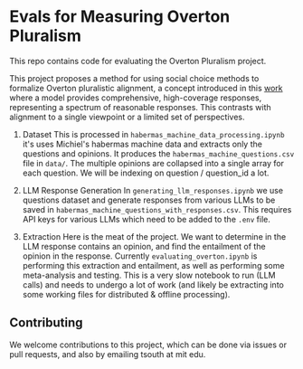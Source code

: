 # Evals for Measuring Overton Pluralism

This repo contains code for evaluating the Overton Pluralism project.

This project proposes a method for using social choice methods to formalize Overton pluralistic alignment, a concept introduced in this [work](https://arxiv.org/pdf/2402.05070) where a model provides comprehensive, high-coverage responses, representing a spectrum of reasonable responses. This contrasts with alignment to a single viewpoint or a limited set of perspectives.

1. Dataset
This is processed in `habermas_machine_data_processing.ipynb` it's uses Michiel's habermas machine data and extracts only the questions and opinions. It produces the `habermas_machine_questions.csv` file in `data/`. The multiple opinions are collapsed into a single array for each question. We will be indexing on question / question_id a lot.

2. LLM Response Generation
In `generating_llm_responses.ipynb` we use questions dataset and generate responses from various LLMs to be saved in `habermas_machine_questions_with_responses.csv`. This requires API keys for various LLMs which need to be added to the `.env` file.

3. Extraction
Here is the meat of the project. We want to determine in the LLM response contains an opinion, and find the entailment of the opinion in the response. Currently `evaluating_overton.ipynb` is performing this extraction and entailment, as well as performing some meta-analysis and testing. This is a very slow notebook to run (LLM calls) and needs to undergo a lot of work (and likely be extracting into some working files for distributed & offline processing).

<!-- 4. Metrics & Plotting
We will want a notebook evenutally to do some metrics and plotting. -->

## Contributing

We welcome contributions to this project, which can be done via issues or pull requests, and also by emailing tsouth at mit edu.